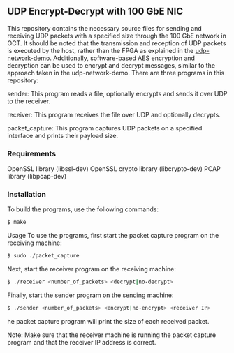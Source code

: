 ## UDP Encrypt-Decrypt with 100 GbE NIC
This repository contains the necessary source files for sending and receiving UDP packets with a specified size through the 100 GbE network in OCT. It should be noted that the transmission and reception of UDP packets is executed by the host, rather than the FPGA as explained in the [udp-network-demo](https://github.com/OCT-FPGA/udp-network-demo). 
Additionally, software-based AES encryption and decryption can be used to encrypt and decrypt messages, similar to the approach taken in the udp-network-demo. There are three programs in this repository:

sender: This program reads a file, optionally encrypts and sends it over UDP to the receiver. 

receiver: This program receives the file over UDP and optionally decrypts. 

packet_capture: This program captures UDP packets on a specified interface and prints their payload size.

### Requirements
OpenSSL library (libssl-dev)
OpenSSL crypto library (libcrypto-dev)
PCAP library (libpcap-dev)

### Installation
To build the programs, use the following commands:

```bash
$ make
```
Usage
To use the programs, first start the packet capture program on the receiving machine:

```bash
$ sudo ./packet_capture
```
Next, start the receiver program on the receiving machine:

```bash
$ ./receiver <number_of_packets> <decrypt|no-decrypt> 
```
Finally, start the sender program on the sending machine:

```bash
$ ./sender <number_of_packets> <encrypt|no-encrypt> <receiver IP>
```

he packet capture program will print the size of each received packet.

Note: Make sure that the receiver machine is running the packet capture program and that the receiver IP address is correct.
